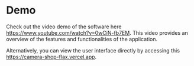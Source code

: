 # Demo
Check out the video demo of the software here https://www.youtube.com/watch?v=0wCiN-fb7EM. This video provides an overview of the features and functionalities of the application.

Alternatively, you can view the user interface directly by accessing this https://camera-shop-flax.vercel.app.
